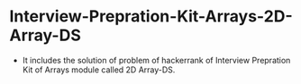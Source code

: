 # Interview-Prepration-Kit-Arrays-2D-Array-DS
- It includes the solution of problem of hackerrank of Interview Prepration Kit of Arrays module called 2D Array-DS.
